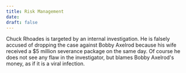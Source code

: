```yaml
---
title: Risk Management
date: 
draft: false
---
```

Chuck Rhoades is targeted by an internal investigation. He is falsely accused of dropping the case against Bobby Axelrod because his wife received a $5 million severance package on the same day. Of course he does not see any flaw in the investigator, but blames Bobby Axelrod's money, as if it is a viral infection.

